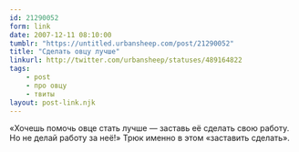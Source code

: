 ```yaml
---
id: 21290052
form: link
date: 2007-12-11 08:10:00
tumblr: "https://untitled.urbansheep.com/post/21290052"
title: "Сделать овцу лучше"
linkurl: http://twitter.com/urbansheep/statuses/489164822
tags:
    - post
    - про овцу
    - твиты
layout: post-link.njk
---
```

<p>«Хочешь помочь овце стать лучше — заставь её сделать свою работу. Но не делай работу за неё!» Трюк именно в этом «заставить сделать».</p>
